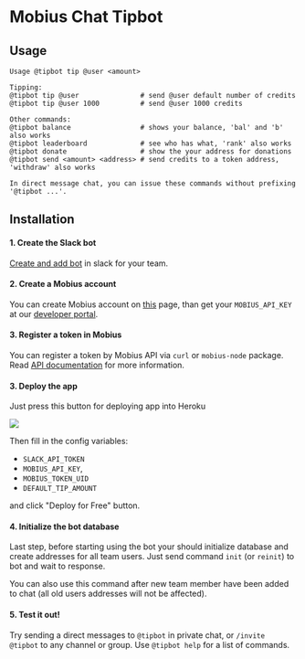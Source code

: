 # Mobius Chat Tipbot

## Usage

```
Usage @tipbot tip @user <amount>

Tipping:
@tipbot tip @user               # send @user default number of credits
@tipbot tip @user 1000          # send @user 1000 credits

Other commands:
@tipbot balance                 # shows your balance, 'bal' and 'b' also works
@tipbot leaderboard             # see who has what, 'rank' also works
@tipbot donate                  # show the your address for donations
@tipbot send <amount> <address> # send credits to a token address, 'withdraw' also works

In direct message chat, you can issue these commands without prefixing '@tipbot ...'.
```

## Installation

#### 1. Create the Slack bot

[Create and add bot](https://my.slack.com/services/new/bot) in slack for your team.

#### 2. Create a Mobius account

You can create Mobius account on [this](https://mobius.network/store/signup) page, than get your `MOBIUS_API_KEY` at our [developer portal](https://mobius.network/store/developer).


#### 3. Register a token in Mobius

You can register a token by Mobius API via `curl` or `mobius-node` package. Read [API documentation](https://mobius.network/docs/#register) for more information.

#### 3. Deploy the app

Just press this button for deploying app into Heroku

<a href="https://heroku.com/deploy"><img src="https://www.herokucdn.com/deploy/button.svg" target="_blank"></a>

Then fill in the config variables:
  - `SLACK_API_TOKEN`
  - `MOBIUS_API_KEY`,
  - `MOBIUS_TOKEN_UID`
  - `DEFAULT_TIP_AMOUNT`

and click "Deploy for Free" button.

#### 4. Initialize the bot database

Last step, before starting using the bot your should initialize database and create addresses for all team users. Just send command `init` (or `reinit`) to bot and wait to response.

You can also use this command after new team member have been added to chat (all old users addresses will not be affected).

#### 5. Test it out!

Try sending a direct messages to `@tipbot` in private chat, or `/invite @tipbot` to any channel or group. Use `@tipbot help` for a list of commands.
